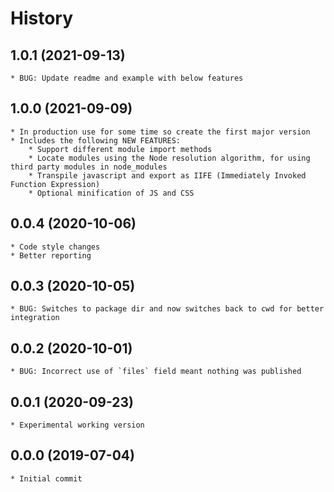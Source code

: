 # History

## 1.0.1 (2021-09-13)
    * BUG: Update readme and example with below features

## 1.0.0 (2021-09-09)
    * In production use for some time so create the first major version
    * Includes the following NEW FEATURES:
        * Support different module import methods
        * Locate modules using the Node resolution algorithm, for using third party modules in node_modules
        * Transpile javascript and export as IIFE (Immediately Invoked Function Expression)
        * Optional minification of JS and CSS

## 0.0.4 (2020-10-06)
    * Code style changes
	* Better reporting

## 0.0.3 (2020-10-05)
    * BUG: Switches to package dir and now switches back to cwd for better integration

## 0.0.2 (2020-10-01)
    * BUG: Incorrect use of `files` field meant nothing was published

## 0.0.1 (2020-09-23)
    * Experimental working version

## 0.0.0 (2019-07-04)
    * Initial commit
